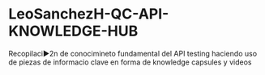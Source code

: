 # LeoSanchezH-QC-API-KNOWLEDGE-HUB
Recopilaci►2n de conocimineto fundamental del API testing haciendo uso de piezas de informacio clave en forma de knowledge capsules y videos
